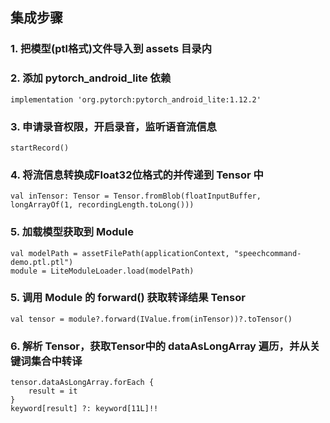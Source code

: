 ## 集成步骤

### 1. 把模型(ptl格式)文件导入到 assets 目录内

### 2. 添加 pytorch_android_lite 依赖

```
implementation 'org.pytorch:pytorch_android_lite:1.12.2'
```

### 3. 申请录音权限，开启录音，监听语音流信息

```
startRecord()
```

### 4. 将流信息转换成Float32位格式的并传递到 Tensor 中

```
val inTensor: Tensor = Tensor.fromBlob(floatInputBuffer, longArrayOf(1, recordingLength.toLong()))
```

### 5. 加载模型获取到 Module

```
val modelPath = assetFilePath(applicationContext, "speechcommand-demo.ptl.ptl")
module = LiteModuleLoader.load(modelPath)
```

### 5. 调用 Module 的 forward() 获取转译结果 Tensor

```
val tensor = module?.forward(IValue.from(inTensor))?.toTensor()
```

### 6. 解析 Tensor，获取Tensor中的 dataAsLongArray 遍历，并从关键词集合中转译

```
tensor.dataAsLongArray.forEach {
    result = it
}
keyword[result] ?: keyword[11L]!!
```


